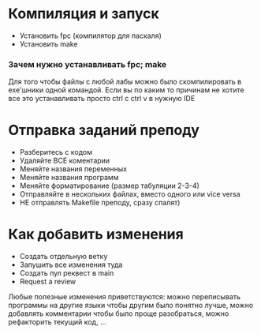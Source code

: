 # Компиляция и запуск
- Установить fpc (компилятор для паскаля)
- Установить make

### Зачем нужно устанавливать fpc; make
Для того чтобы файлы с любой лабы можно было скомпилировать в exe'шники одной командой.
Если вы по каким то причинам не хотите все это устанавливать просто ctrl c ctrl v в нужную IDE

# Отправка заданий преподу
- Разберитесь с кодом
- Удаляйте ВСЕ коментарии
- Меняйте названия переменных
- Меняйте названия программ
- Меняйте форматирование (размер табуляции 2-3-4)
- Отправляйте в нескольких файлах, вместо одного или vice versa
- НЕ отправлять Makefile преподу, сразу спалят)

# Как добавить изменения
- Создать отдельную ветку
- Запушить все изменения туда
- Создать пул реквест в main
- Request a review

Любые полезные изменения приветствуются: можно переписывать программы на другие языки чтобы другим было понятно лучше, можно добавлять комментарии чтобы было проще разобраться, можно рефакторить текущий код, ...
